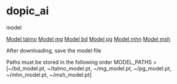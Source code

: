 # dopic_ai
model

[Model talmo](https://drive.google.com/file/d/1-6hA7eo9Mth1rip-K7u9mHxk_LlD1PZy/view?usp=sharing)
[Model mg](https://drive.google.com/file/d/1ALhrC1OW_kU5l819S_IaYm1pRv7wSjy8/view?usp=sharing)
[Model bd](https://drive.google.com/file/d/1allan0uG6HLqxmMl6XZvsvSe3mqwbpa3/view?usp=sharing)
[Model pg](https://drive.google.com/file/d/1Z-M9UxIR2oqMWp65wDAuYWNZ1KckpZ9X/view?usp=sharing)
[Model mhn](https://drive.google.com/file/d/1Br6CnBgiRkxNu_FXERVTE71iPILgeHsx/view?usp=sharing)
[Model msh](https://drive.google.com/file/d/1iUqD-0ZwKFZmqQOrDcpbQyr7oK_8Z9BR/view?usp=sharing)


After downloading, save the model file

Paths must be stored in the following order
MODEL_PATHS = [~/bd_model.pt, ~/talmo_model.pt, ~/mg_model.pt, ~/pg_model.pt, ~/mhn_model.pt, ~/msh_model.pt]
